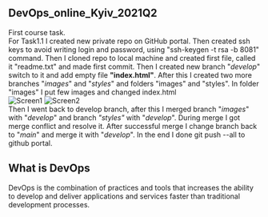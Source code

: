 ## DevOps_online_Kyiv_2021Q2
First course task. <br>
For Task1.1 I created new private repo on GitHub portal. Then created ssh keys to avoid writing login and password, using "ssh-keygen -t rsa -b 8081" command. Then I cloned repo to local machine and created first file, called it "readme.txt" and made first commit. Then I created new branch "<i>develop</i>" switch to it and add empty file <b>"index.html"</b>. After this I created two more branches "<i>images</i>" and "<i>styles</i>" and folders  "images" and "styles". In folder "images" I put few images and changed index.html <br>
![Screen1](Task1.1/Task1.png)
![Screen2](Task1.1/Task1_1.png)
<br>
Then I went back to develop branch, after this I merged branch "<i>images</i>" with "<i>develop</i>" and branch <i>"styles"</i> with  "<i>develop</i>". During merge I got merge conflict and resolve it. After successful merge I change branch back to "<i>main</i>" and merge it with "<i>develop</i>". In the end I done git push --all to github portal.
<br>
## What is DevOps

DevOps is the combination of practices and tools that increases the ability to develop and deliver applications and services faster than traditional development processes.
